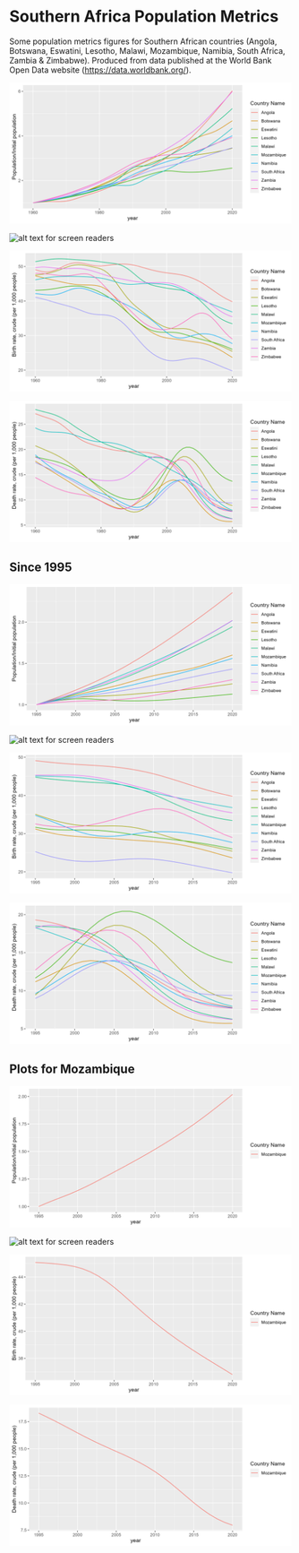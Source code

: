 # Southern Africa Population Metrics

Some population metrics figures for Southern African countries (Angola, Botswana, Eswatini, Lesotho, Malawi, Mozambique, Namibia, South Africa, Zambia & Zimbabwe). Produced from data published at the World Bank Open Data website (https://data.worldbank.org/).

![alt text for screen readers](/figures/plot_sa_pop_change.png "Population growth per people living in 1960")

![alt text for screen readers](/figuresplot_sa_fertility_rate.png "Fertility rate evolution (births per woman)")

![alt text for screen readers](/figures/plot_sa_births_1k.png "Birth rate, crude (per 1,000 people)")

![alt text for screen readers](/figures/plot_sa_deaths_1k.png "Death rate, crude (per 1,000 people)")

## Since 1995

![alt text for screen readers](/figures/plot_sa_pop_change_95.png "Population growth per people living in 1960")

![alt text for screen readers](/figuresplot_sa_fertility_rate_95.png "Fertility rate evolution (births per woman)")

![alt text for screen readers](/figures/plot_sa_births_1k_95.png "Birth rate, crude (per 1,000 people)")

![alt text for screen readers](/figures/plot_sa_deaths_1k_95.png "Death rate, crude (per 1,000 people)")

## Plots for Mozambique

![alt text for screen readers](/figures/plot_moz_pop_change_95.png "Population growth per people living in 1960")

![alt text for screen readers](/figuresplot_moz_fertility_rate_95.png "Fertility rate evolution (births per woman)")

![alt text for screen readers](/figures/plot_moz_births_1k_95.png "Birth rate, crude (per 1,000 people)")

![alt text for screen readers](/figures/plot_moz_deaths_1k_95.png "Death rate, crude (per 1,000 people)")

